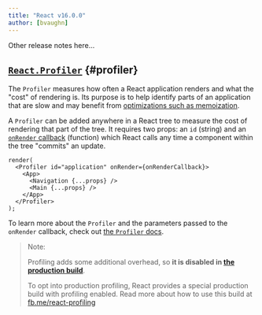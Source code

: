 ```yaml
---
title: "React v16.0.0"
author: [bvaughn]
---
```


Other release notes here...

## [`React.Profiler`](/docs/profiler.html) {#profiler}

The `Profiler` measures how often a React application renders and what the "cost" of rendering is. Its purpose is to help identify parts of an application that are slow and may benefit from [optimizations such as memoization](/docs/hooks-faq.html#how-to-memoize-calculations).

A `Profiler` can be added anywhere in a React tree to measure the cost of rendering that part of the tree.
It requires two props: an `id` (string) and an [`onRender` callback](/docs/profiler.html#onrender-callback) (function) which React calls any time a component within the tree "commits" an update.

```js{2,7}
render(
  <Profiler id="application" onRender={onRenderCallback}>
    <App>
      <Navigation {...props} />
      <Main {...props} />
    </App>
  </Profiler>
);
```

To learn more about the `Profiler` and the parameters passed to the `onRender` callback, check out [the `Profiler` docs](/docs/profiler.html).

> Note:
>
> Profiling adds some additional overhead, so **it is disabled in [the production build](https://reactjs.org/docs/optimizing-performance.html#use-the-production-build)**.
>
> To opt into production profiling, React provides a special production build with profiling enabled.
> Read more about how to use this build at [fb.me/react-profiling](https://fb.me/react-profiling)
